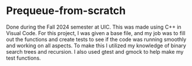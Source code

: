 # Prequeue-from-scratch
Done during the Fall 2024 semester at UIC. This was made using C++ in Visual Code. For this project, I was given a base file, and my job was to fill out the functions and create tests to see if the code was running smoothly and working on all aspects. To make this I utilized my knowledge of binary search trees and recursion. I also used gtest and gmock to help make my test functions. 
